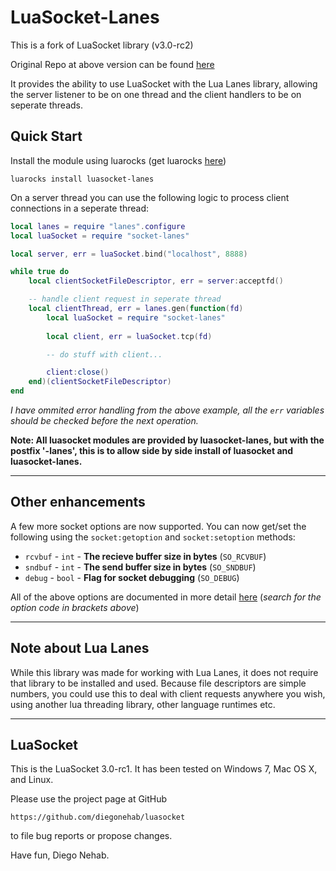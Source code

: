 # LuaSocket-Lanes

This is a fork of LuaSocket library (v3.0-rc2)

Original Repo at above version can be found [here](https://github.com/diegonehab/luasocket/tree/22cd5833fcc0e272f26004a79c8545e959ba406b)

It provides the ability to use LuaSocket with the Lua Lanes library, allowing 
the server listener to be on one thread and the client handlers to be on seperate threads.

## Quick Start

Install the module using luarocks (get luarocks [here](https://github.com/luarocks/luarocks/wiki/Download))

```shell
luarocks install luasocket-lanes
```

On a server thread you can use the following logic to process client connections in a seperate thread:

```lua
local lanes = require "lanes".configure
local luaSocket = require "socket-lanes"

local server, err = luaSocket.bind("localhost", 8888)

while true do
    local clientSocketFileDescriptor, err = server:acceptfd()

    -- handle client request in seperate thread
    local clientThread, err = lanes.gen(function(fd)
        local luaSocket = require "socket-lanes"
        
        local client, err = luaSocket.tcp(fd)

        -- do stuff with client...

        client:close()
    end)(clientSocketFileDescriptor)
end
```

*I have ommited error handling from the above example, all the `err` variables should be checked before the next operation.*

**Note: All luasocket modules are provided by luasocket-lanes, but with the postfix '-lanes', this is to allow side by side install of luasocket and luasocket-lanes.**

----

## Other enhancements

A few more socket options are now supported. You can now get/set the following using the `socket:getoption` and `socket:setoption` methods:

- `rcvbuf` - `int` - **The recieve buffer size in bytes** (`SO_RCVBUF`)
- `sndbuf` - `int` - **The send buffer size in bytes** (`SO_SNDBUF`)
- `debug` - `bool` - **Flag for socket debugging** (`SO_DEBUG`)

All of the above options are documented in more detail [here](http://man7.org/linux/man-pages/man7/socket.7.html) (*search for the option code in brackets above*)

---

## Note about Lua Lanes

While this library was made for working with Lua Lanes, it does not require that library to be installed and used.
Because file descriptors are simple numbers, you could use this to deal with client requests anywhere you wish, using 
another lua threading library, other language runtimes etc.

----

## LuaSocket

This is the LuaSocket 3.0-rc1. It has been tested on Windows 7, Mac OS X,
and Linux. 

Please use the project page at GitHub 

    https://github.com/diegonehab/luasocket

to file bug reports or propose changes. 

Have fun,
Diego Nehab.
